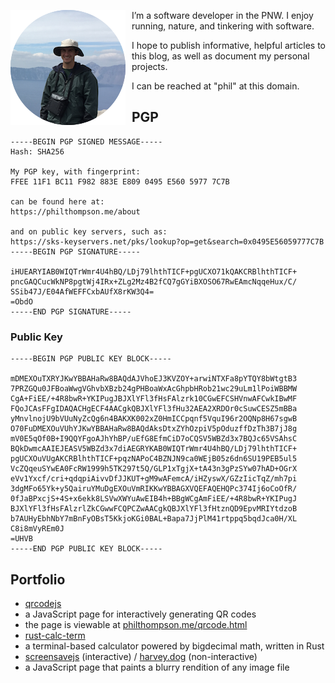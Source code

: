 
[//]: # (gen-title: About)

[//]: # (gen-keywords: blog, about, author, pgp, gpg)

[//]: # (gen-description: About — philthompson.me)

[//]: # (gen-meta-end)

<img style="float: left; padding-right: 10px" class="width-resp-25-40" src="../img/me.png" title="Me" alt="me" /> I’m a software developer in the PNW.  I enjoy running, nature, and tinkering with software.

I hope to publish informative, helpful articles to this blog, as well as document my personal projects.

I can be reached at "phil" at this domain.

PGP
---------

	-----BEGIN PGP SIGNED MESSAGE-----
	Hash: SHA256

	My PGP key, with fingerprint:
	FFEE 11F1 BC11 F982 883E E809 0495 E560 5977 7C7B

	can be found here at:
	https://philthompson.me/about

	and on public key servers, such as:
	https://sks-keyservers.net/pks/lookup?op=get&search=0x0495E56059777C7B
	-----BEGIN PGP SIGNATURE-----

	iHUEARYIAB0WIQTrWmr4U4hBQ/LDj79lhthTICF+pgUCXO71kQAKCRBlhthTICF+
	pncGAQCucWkNP8pgtWj4IRx+ZLg2Mz4B2fCQ7gGYiBXOSO67RwEAmcNqqeHux/C/
	SSib47J/E04AfWEFFCxbAUfX8rKW3Q4=
	=ObdO
	-----END PGP SIGNATURE-----

### Public Key

	-----BEGIN PGP PUBLIC KEY BLOCK-----

	mDMEXOuTXRYJKwYBBAHaRw8BAQdAJVhoEJ3KVZOY+arwiNTXFa8pYTQY8bWtgtB3
	7PRZGQu0JFBoaWwgVGhvbXBzb24gPHBoaWxAcGhpbHRob21wc29uLm1lPoiWBBMW
	CgA+FiEE/+4R8bwR+YKIPugJBJXlYFl3fHsFAlzrk10CGwEFCSHVnwAFCwkIBwMF
	FQoJCAsFFgIDAQACHgECF4AACgkQBJXlYFl3fHu32AEA2XRDOr0cSuwCESZ5mBBa
	yMnvlnojU9bVUuNyZcQg6n4BAKXK002xZ0HmICCpqnf5VquI96r2OQNp8H67sgwB
	O70FuDMEXOuVUhYJKwYBBAHaRw8BAQdAksDtxZYhOzpiV5pOduzffDzTh3B7jJ8g
	mV0E5qOf0B+I9QQYFgoAJhYhBP/uEfG8EfmCiD7oCQSV5WBZd3x7BQJc65VSAhsC
	BQkDwmcAAIEJEASV5WBZd3x7diAEGRYKAB0WIQTrWmr4U4hBQ/LDj79lhthTICF+
	pgUCXOuVUgAKCRBlhthTICF+pqzNAPoC4BZNJN9ca0WEjB05z6dn6SU19PEB5ul5
	VcZQqeuSYwEA0FcRW1999h5TK297t5Q/GLP1xTgjX+tA43n3gPzSYw07hAD+OGrX
	eVv1Yxcf/cri+qdqpiAivvDfJJKUT+gM9wAFemcA/iHZyswX/GZzIicTqZ/mh7pi
	3dgMFo65Yk+y5QairuYMuDgEXOuVmRIKKwYBBAGXVQEFAQEHQPc374Ij6oCoOfR/
	0fJaBPxcjS+4S+x6ekk8LSVwXWYuAwEIB4h+BBgWCgAmFiEE/+4R8bwR+YKIPugJ
	BJXlYFl3fHsFAlzrlZkCGwwFCQPCZwAACgkQBJXlYFl3fHtznQD9EpvMRIYtdzoB
	b7AUHyEbhNbY7mBnFyOBsT5KkjoKGi0BAL+Bapa7JjPlM41rtppq5bqdJca0H/XL
	C8i8mVyREm0J
	=UHVB
	-----END PGP PUBLIC KEY BLOCK-----

Portfolio
---------

* <a target="_blank" href="https://github.com/philthompson/qrcodejs">qrcodejs</a>
 * a JavaScript page for interactively generating QR codes
 * the page is viewable at <a target="_blank" href="https://philthompson.me/qrcode.html">philthompson.me/qrcode.html</a>
* <a target="_blank" href="https://github.com/philthompson/rust-calc-term">rust-calc-term</a>
 * a terminal-based calculator powered by bigdecimal math, written in Rust
* <a target="_blank" href="${SITE_ROOT_REL}/screensavejs/">screensavejs</a> (interactive) / <a target="_blank" href="https://harvey.dog">harvey.dog</a> (non-interactive)
 * a JavaScript page that paints a blurry rendition of any image file
